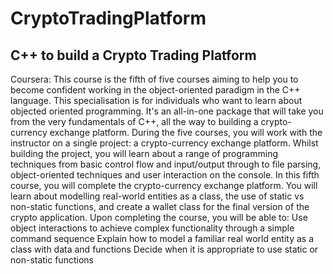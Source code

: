 # CryptoTradingPlatform
<h2>C++ to build a Crypto Trading Platform </h2>

Coursera: This course is the fifth of five courses aiming to help you to become confident working in the object-oriented paradigm in the C++ language.
This specialisation is for individuals who want to learn about objected oriented programming. It's an all-in-one package that will take you from the very fundamentals of C++, all the way to building a crypto-currency exchange platform.
During the five courses, you will work with the instructor on a single project: a crypto-currency exchange platform. Whilst building the project, you will learn about a range of programming techniques from basic control flow and input/output through to file parsing, object-oriented techniques and user interaction on the console.
In this fifth course, you will complete the crypto-currency exchange platform. You will learn about modelling real-world entities as a class, the use of static vs non-static functions, and create a wallet class for the final version of the crypto application.
Upon completing the course, you will be able to:
Use object interactions to achieve complex functionality through a simple command sequence
Explain how to model a familiar real world entity as a class with data and functions
Decide when it is appropriate to use static or non-static functions
